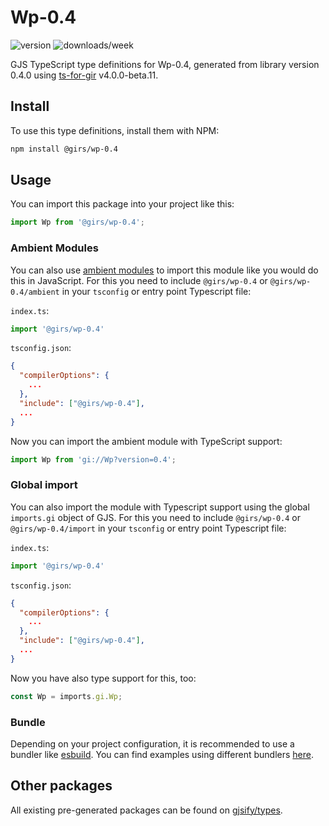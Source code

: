 
# Wp-0.4

![version](https://img.shields.io/npm/v/@girs/wp-0.4)
![downloads/week](https://img.shields.io/npm/dw/@girs/wp-0.4)


GJS TypeScript type definitions for Wp-0.4, generated from library version 0.4.0 using [ts-for-gir](https://github.com/gjsify/ts-for-gir) v4.0.0-beta.11.


## Install

To use this type definitions, install them with NPM:
```bash
npm install @girs/wp-0.4
```

## Usage

You can import this package into your project like this:
```ts
import Wp from '@girs/wp-0.4';
```

### Ambient Modules

You can also use [ambient modules](https://github.com/gjsify/ts-for-gir/tree/main/packages/cli#ambient-modules) to import this module like you would do this in JavaScript.
For this you need to include `@girs/wp-0.4` or `@girs/wp-0.4/ambient` in your `tsconfig` or entry point Typescript file:

`index.ts`:
```ts
import '@girs/wp-0.4'
```

`tsconfig.json`:
```json
{
  "compilerOptions": {
    ...
  },
  "include": ["@girs/wp-0.4"],
  ...
}
```

Now you can import the ambient module with TypeScript support: 

```ts
import Wp from 'gi://Wp?version=0.4';
```

### Global import

You can also import the module with Typescript support using the global `imports.gi` object of GJS.
For this you need to include `@girs/wp-0.4` or `@girs/wp-0.4/import` in your `tsconfig` or entry point Typescript file:

`index.ts`:
```ts
import '@girs/wp-0.4'
```

`tsconfig.json`:
```json
{
  "compilerOptions": {
    ...
  },
  "include": ["@girs/wp-0.4"],
  ...
}
```

Now you have also type support for this, too:

```ts
const Wp = imports.gi.Wp;
```

### Bundle

Depending on your project configuration, it is recommended to use a bundler like [esbuild](https://esbuild.github.io/). You can find examples using different bundlers [here](https://github.com/gjsify/ts-for-gir/tree/main/examples).

## Other packages

All existing pre-generated packages can be found on [gjsify/types](https://github.com/gjsify/types).

